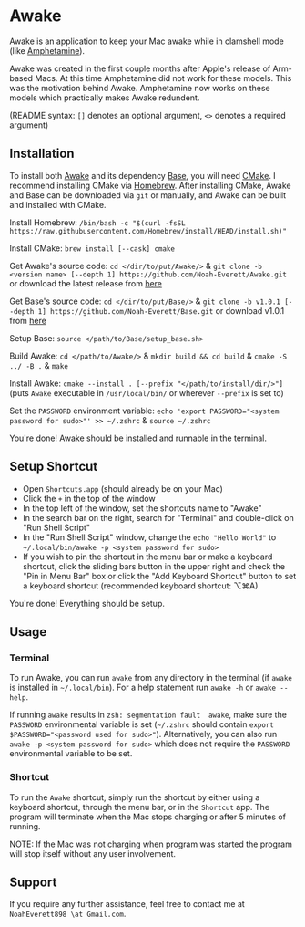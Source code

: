 # **Awake**
Awake is an application to keep your Mac awake while in clamshell mode (like [Amphetamine](https://www.google.com/search?q=amphetimine+app+store&rlz=1C5CHFA_enUS996US996&oq=amphetimine+app+store&aqs=chrome..69i57.3334j0j7&sourceid=chrome&ie=UTF-8#:~:text=Amphetamine%20on%20the,com%20%E2%80%BA%20app%20%E2%80%BA%20amphetamine)). 

Awake was created in the first couple months after Apple's release of Arm-based Macs. At this time Amphetamine did not work for these models. This was the motivation behind Awake. Amphetamine now works on these models which practically makes Awake redundent.

(README syntax: `[]` denotes an optional argument, `<>` denotes a required argument)

## **Installation**
To install both [Awake](https://github.com/Noah-Everett/Awake) and its dependency [Base](https://github.com/Noah-Everett/Base), you will need [CMake](https://cmake.org/). I recommend installing CMake via [Homebrew](https://brew.sh/). After installing CMake, Awake and Base can be downloaded via `git` or manually, and Awake can be built and installed with CMake.

Install Homebrew: `/bin/bash -c "$(curl -fsSL https://raw.githubusercontent.com/Homebrew/install/HEAD/install.sh)"`

Install CMake: `brew install [--cask] cmake`

Get Awake's source code: `cd </dir/to/put/Awake/>` & `git clone -b <version name> [--depth 1] https://github.com/Noah-Everett/Awake.git` or download the latest release from [here](https://github.com/Noah-Everett/Awake/releases)

Get Base's source code: `cd </dir/to/put/Base/>` & `git clone -b v1.0.1 [--depth 1] https://github.com/Noah-Everett/Base.git` or download v1.0.1 from [here](https://github.com/Noah-Everett/Base/releases)

Setup Base: `source </path/to/Base/setup_base.sh>`

Build Awake: `cd </path/to/Awake/>` & `mkdir build && cd build` & `cmake -S ../ -B .` & `make`

Install Awake: `cmake --install . [--prefix "</path/to/install/dir/>"]` (puts `Awake` executable in `/usr/local/bin/` or wherever `--prefix` is set to)

Set the `PASSWORD` environment variable: `echo 'export PASSWORD="<system password for sudo>"' >> ~/.zshrc` & `source ~/.zshrc` 

You're done! Awake should be installed and runnable in the terminal. 

## **Setup Shortcut**
- Open `Shortcuts.app` (should already be on your Mac) 
- Click the `+` in the top of the window
- In the top left of the window, set the shortcuts name to "Awake"
- In the search bar on the right, search for "Terminal" and double-click on "Run Shell Script"
- In the "Run Shell Script" window, change the `echo "Hello World"` to `~/.local/bin/awake -p <system password for sudo>`
- If you wish to pin the shortcut in the menu bar or make a keyboard shortcut, click the sliding bars button in the upper right and check the "Pin in Menu Bar" box or click the "Add Keyboard Shortcut" button to set a keyboard shortcut (recommended keyboard shortcut: ⌥⌘A)

You're done! Everything should be setup.

## **Usage**

### Terminal
To run Awake, you can run `awake` from any directory in the terminal (if `awake` is installed in `~/.local/bin`). For a help statement run `awake -h` or `awake --help`.

If running `awake` results in `zsh: segmentation fault  awake`, make sure the `PASSWORD` environmental variable is set (`~/.zshrc` should contain `export $PASSWORD="<password used for sudo>"`). Alternatively, you can also run `awake -p <system password for sudo>` which does not require the `PASSWORD` environmental variable to be set.

### Shortcut
To run the `Awake` shortcut, simply run the shortcut by either using a keyboard shortcut, through the menu bar, or in the `Shortcut` app. The program will terminate when the Mac stops charging or after 5 minutes of running. 

NOTE: If the Mac was not charging when program was started the program will stop itself without any user involvement.

## **Support**
If you require any further assistance, feel free to contact me at `NoahEverett898 \at Gmail.com`.
